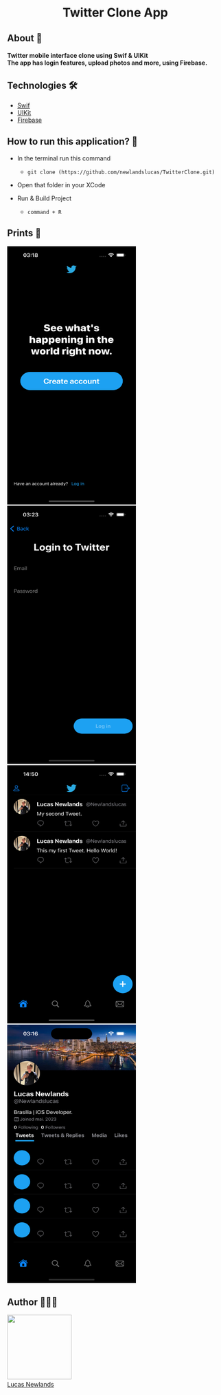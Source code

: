 <h1 align="center">Twitter Clone App</h1>

## About 📄 <br /> <h4>Twitter mobile interface clone using Swif & UIKit <br /> The app has login features, upload photos and more, using Firebase.</h4>


## Technologies 🛠️

- [Swif](https://www.apple.com/br/swift/)
- [UIKit](https://developer.apple.com/tutorials/swiftui](https://developer.apple.com/documentation/uikit))
- [Firebase](https://firebase.google.com/?hl=pt-br)

## How to run this application? 🚀

- In the terminal run this command

  -  `git clone (https://github.com/newlandslucas/TwitterClone.git)`

- Open that folder in your XCode
- Run & Build Project
   -  `command + R `

## Prints 📱

<img src="/TwitterClone/p1.png/" height="600" width="300"> <img src="/TwitterClone/p2.png/" height="600" width="300"> <img src="/TwitterClone/p3.png/" height="600" width="300"> <img src="/TwitterClone/p4.png/" height="600" width="300"> 

## Author 👨🏻‍💻

<img src="https://avatars.githubusercontent.com/u/58925749?v=4" width=150 height="150" border-radius="50"> <br> [Lucas Newlands](https://github.com/newlandslucas)
